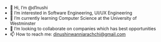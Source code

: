 - 👋 Hi, I’m @d1nushi
- 👀 I’m interested in Software Engineering, UI/UX Engineering
- 🌱 I’m currently learning Computer Science at the University of Westminster
- 💞️ I’m looking to collaborate on companies which has best opportunities
- 📫 How to reach me: dinushinwanniarachchi@gmail.com 
